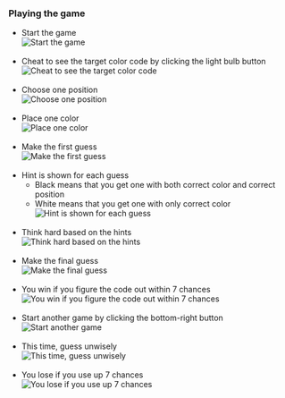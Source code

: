 ### Playing the game
* Start the game <br/>
![Start the game](https://github.com/muxin/CodeCracker/raw/master/snapshot/start.png)
<br/><br/>
* Cheat to see the target color code by clicking the light bulb button <br/>
![Cheat to see the target color code](https://github.com/muxin/CodeCracker/raw/master/snapshot/cheat.png)
<br/><br/>
* Choose one position <br/>
![Choose one position](https://github.com/muxin/CodeCracker/raw/master/snapshot/choose_one_position.png)
<br/><br/>
* Place one color <br/>
![Place one color](https://github.com/muxin/CodeCracker/raw/master/snapshot/place_one_color.png)
<br/><br/>
* Make the first guess <br/>
![Make the first guess](https://github.com/muxin/CodeCracker/raw/master/snapshot/make_a_guess.png)
<br/><br/>
* Hint is shown for each guess <br/>
  * Black means that you get one with both correct color and correct position <br/>
  * White means that you get one with only correct color <br/>
![Hint is shown for each guess](https://github.com/muxin/CodeCracker/raw/master/snapshot/see_hint.png)
<br/><br/>
* Think hard based on the hints <br/>
![Think hard based on the hints](https://github.com/muxin/CodeCracker/raw/master/snapshot/make_guess_accordingly.png)
<br/><br/>
* Make the final guess <br/>
![Make the final guess](https://github.com/muxin/CodeCracker/raw/master/snapshot/make_final_guess.png)
<br/><br/>
* You win if you figure the code out within 7 chances <br/>
![You win if you figure the code out within 7 chances](https://github.com/muxin/CodeCracker/raw/master/snapshot/win.png)
<br/><br/>
* Start another game by clicking the bottom-right button <br/>
![Start another game](https://github.com/muxin/CodeCracker/raw/master/snapshot/start.png)
<br/><br/>
* This time, guess unwisely <br/>
![This time, guess unwisely](https://github.com/muxin/CodeCracker/raw/master/snapshot/bad_guesses.png)
<br/><br/>
* You lose if you use up 7 chances <br/>
![You lose if you use up 7 chances](https://github.com/muxin/CodeCracker/raw/master/snapshot/lose.png)
<br/><br/>

